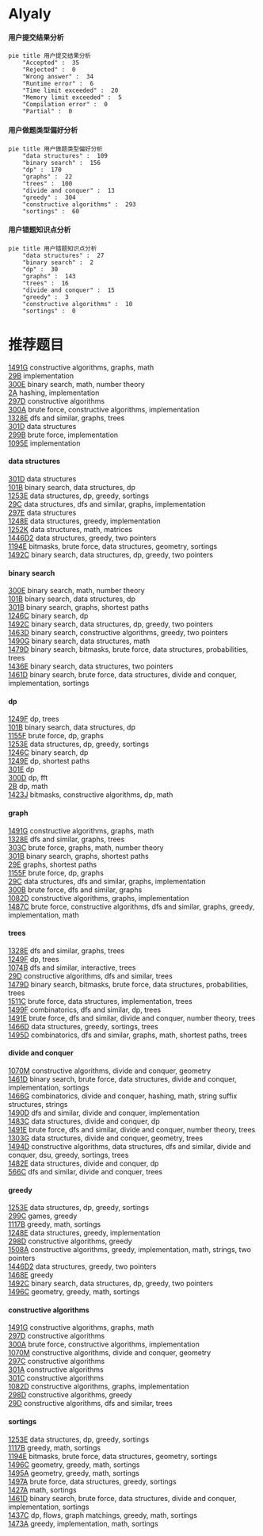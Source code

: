 # Alyaly
<!-- tabs:start -->
#### **用户提交结果分析**

```mermaid
pie title 用户提交结果分析
    "Accepted" :  35
    "Rejected" :  0
    "Wrong answer" :  34
    "Runtime error" :  6
    "Time limit exceeded" :  20
    "Memory limit exceeded" :  5
    "Compilation error" :  0
    "Partial" :  0
```
#### **用户做题类型偏好分析**

```mermaid
pie title 用户做题类型偏好分析
    "data structures" :  109
    "binary search" :  156
    "dp" :  170
    "graphs" :  22
    "trees" :  100
    "divide and conquer" :  13
    "greedy" :  304
    "constructive algorithms" :  293
    "sortings" :  60
```
#### **用户错题知识点分析**

```mermaid
pie title 用户错题知识点分析
    "data structures" :  27
    "binary search" :  2
    "dp" :  30
    "graphs" :  143
    "trees" :  16
    "divide and conquer" :  15
    "greedy" :  3
    "constructive algorithms" :  10
    "sortings" :  0
```
<!-- tabs:end -->
# 推荐题目
[1491G](http://codeforces.com/problemset/problem/1491/G)		constructive algorithms,
                        graphs,
                        math		  
[29B](http://codeforces.com/problemset/problem/29/B)		implementation		  
[300E](http://codeforces.com/problemset/problem/300/E)		binary search,
                        math,
                        number theory		  
[2A](http://codeforces.com/problemset/problem/2/A)		hashing,
                        implementation		  
[297D](http://codeforces.com/problemset/problem/297/D)		constructive algorithms		  
[300A](http://codeforces.com/problemset/problem/300/A)		brute force,
                        constructive algorithms,
                        implementation		  
[1328E](http://codeforces.com/problemset/problem/1328/E)		dfs and similar,
                        graphs,
                        trees		  
[301D](http://codeforces.com/problemset/problem/301/D)		data structures		  
[299B](http://codeforces.com/problemset/problem/299/B)		brute force,
                        implementation		  
[1095E](http://codeforces.com/problemset/problem/1095/E)		implementation		  
<!-- tabs:start -->
#### **data structures**
[301D](http://codeforces.com/problemset/problem/301/D)		data structures		  
[101B](http://codeforces.com/problemset/problem/101/B)		binary search,
                        data structures,
                        dp		  
[1253E](http://codeforces.com/problemset/problem/1253/E)		data structures,
                        dp,
                        greedy,
                        sortings		  
[29C](http://codeforces.com/problemset/problem/29/C)		data structures,
                        dfs and similar,
                        graphs,
                        implementation		  
[297E](http://codeforces.com/problemset/problem/297/E)		data structures		  
[1248E](https://codeforces.com/contest/1248/problem/E)		data structures,
                        greedy,
                        implementation		  
[1252K](http://codeforces.com/problemset/problem/1252/K)		data structures,
                        math,
                        matrices		  
[1446D2](http://codeforces.com/problemset/problem/1446/D2)		data structures,
                        greedy,
                        two pointers		  
[1194E](http://codeforces.com/problemset/problem/1194/E)		bitmasks,
                        brute force,
                        data structures,
                        geometry,
                        sortings		  
[1492C](http://codeforces.com/problemset/problem/1492/C)		binary search,
                        data structures,
                        dp,
                        greedy,
                        two pointers		  
#### **binary search**
[300E](http://codeforces.com/problemset/problem/300/E)		binary search,
                        math,
                        number theory		  
[101B](http://codeforces.com/problemset/problem/101/B)		binary search,
                        data structures,
                        dp		  
[301B](http://codeforces.com/problemset/problem/301/B)		binary search,
                        graphs,
                        shortest paths		  
[1246C](https://codeforces.com/contest/1246/problem/C)		binary search,
                        dp		  
[1492C](http://codeforces.com/problemset/problem/1492/C)		binary search,
                        data structures,
                        dp,
                        greedy,
                        two pointers		  
[1463D](http://codeforces.com/problemset/problem/1463/D)		binary search,
                        constructive algorithms,
                        greedy,
                        two pointers		  
[1490G](http://codeforces.com/problemset/problem/1490/G)		binary search,
                        data structures,
                        math		  
[1479D](http://codeforces.com/problemset/problem/1479/D)		binary search,
                        bitmasks,
                        brute force,
                        data structures,
                        probabilities,
                        trees		  
[1436E](http://codeforces.com/problemset/problem/1436/E)		binary search,
                        data structures,
                        two pointers		  
[1461D](http://codeforces.com/problemset/problem/1461/D)		binary search,
                        brute force,
                        data structures,
                        divide and conquer,
                        implementation,
                        sortings		  
#### **dp**
[1249F](http://codeforces.com/problemset/problem/1249/F)		dp,
                        trees		  
[101B](http://codeforces.com/problemset/problem/101/B)		binary search,
                        data structures,
                        dp		  
[1155F](http://codeforces.com/problemset/problem/1155/F)		brute force,
                        dp,
                        graphs		  
[1253E](http://codeforces.com/problemset/problem/1253/E)		data structures,
                        dp,
                        greedy,
                        sortings		  
[1246C](https://codeforces.com/contest/1246/problem/C)		binary search,
                        dp		  
[1249E](http://codeforces.com/problemset/problem/1249/E)		dp,
                        shortest paths		  
[301E](http://codeforces.com/problemset/problem/301/E)		dp		  
[300D](http://codeforces.com/problemset/problem/300/D)		dp,
                        fft		  
[2B](http://codeforces.com/problemset/problem/2/B)		dp,
                        math		  
[1423J](http://codeforces.com/problemset/problem/1423/J)		bitmasks,
                        constructive algorithms,
                        dp,
                        math		  
#### **graph**
[1491G](http://codeforces.com/problemset/problem/1491/G)		constructive algorithms,
                        graphs,
                        math		  
[1328E](http://codeforces.com/problemset/problem/1328/E)		dfs and similar,
                        graphs,
                        trees		  
[303C](http://codeforces.com/problemset/problem/303/C)		brute force,
                        graphs,
                        math,
                        number theory		  
[301B](http://codeforces.com/problemset/problem/301/B)		binary search,
                        graphs,
                        shortest paths		  
[29E](http://codeforces.com/problemset/problem/29/E)		graphs,
                        shortest paths		  
[1155F](http://codeforces.com/problemset/problem/1155/F)		brute force,
                        dp,
                        graphs		  
[29C](http://codeforces.com/problemset/problem/29/C)		data structures,
                        dfs and similar,
                        graphs,
                        implementation		  
[300B](http://codeforces.com/problemset/problem/300/B)		brute force,
                        dfs and similar,
                        graphs		  
[1082D](http://codeforces.com/problemset/problem/1082/D)		constructive algorithms,
                        graphs,
                        implementation		  
[1487C](http://codeforces.com/problemset/problem/1487/C)		brute force,
                        constructive algorithms,
                        dfs and similar,
                        graphs,
                        greedy,
                        implementation,
                        math		  
#### **trees**
[1328E](http://codeforces.com/problemset/problem/1328/E)		dfs and similar,
                        graphs,
                        trees		  
[1249F](http://codeforces.com/problemset/problem/1249/F)		dp,
                        trees		  
[1074B](https://codeforces.com/contest/1074/problem/B)		dfs and similar,
                        interactive,
                        trees		  
[29D](http://codeforces.com/problemset/problem/29/D)		constructive algorithms,
                        dfs and similar,
                        trees		  
[1479D](http://codeforces.com/problemset/problem/1479/D)		binary search,
                        bitmasks,
                        brute force,
                        data structures,
                        probabilities,
                        trees		  
[1511C](http://codeforces.com/problemset/problem/1511/C)		brute force,
                        data structures,
                        implementation,
                        trees		  
[1499F](http://codeforces.com/problemset/problem/1499/F)		combinatorics,
                        dfs and similar,
                        dp,
                        trees		  
[1491E](http://codeforces.com/problemset/problem/1491/E)		brute force,
                        dfs and similar,
                        divide and conquer,
                        number theory,
                        trees		  
[1466D](http://codeforces.com/problemset/problem/1466/D)		data structures,
                        greedy,
                        sortings,
                        trees		  
[1495D](http://codeforces.com/problemset/problem/1495/D)		combinatorics,
                        dfs and similar,
                        graphs,
                        math,
                        shortest paths,
                        trees		  
#### **divide and conquer**
[1070M](http://codeforces.com/problemset/problem/1070/M)		constructive algorithms,
                        divide and conquer,
                        geometry		  
[1461D](http://codeforces.com/problemset/problem/1461/D)		binary search,
                        brute force,
                        data structures,
                        divide and conquer,
                        implementation,
                        sortings		  
[1466G](http://codeforces.com/problemset/problem/1466/G)		combinatorics,
                        divide and conquer,
                        hashing,
                        math,
                        string suffix structures,
                        strings		  
[1490D](http://codeforces.com/problemset/problem/1490/D)		dfs and similar,
                        divide and conquer,
                        implementation		  
[1483C](https://codeforces.com/contest/1483/problem/C)		data structures,
                        divide and conquer,
                        dp		  
[1491E](http://codeforces.com/problemset/problem/1491/E)		brute force,
                        dfs and similar,
                        divide and conquer,
                        number theory,
                        trees		  
[1303G](http://codeforces.com/problemset/problem/1303/G)		data structures,
                        divide and conquer,
                        geometry,
                        trees		  
[1494D](http://codeforces.com/problemset/problem/1494/D)		constructive algorithms,
                        data structures,
                        dfs and similar,
                        divide and conquer,
                        dsu,
                        greedy,
                        sortings,
                        trees		  
[1482E](http://codeforces.com/problemset/problem/1482/E)		data structures,
                        divide and conquer,
                        dp		  
[566C](http://codeforces.com/problemset/problem/566/C)		dfs and similar,
                        divide and conquer,
                        trees		  
#### **greedy**
[1253E](http://codeforces.com/problemset/problem/1253/E)		data structures,
                        dp,
                        greedy,
                        sortings		  
[299C](https://codeforces.com/contest/299/problem/C)		games,
                        greedy		  
[1117B](http://codeforces.com/problemset/problem/1117/B)		greedy,
                        math,
                        sortings		  
[1248E](https://codeforces.com/contest/1248/problem/E)		data structures,
                        greedy,
                        implementation		  
[298D](https://codeforces.com/contest/298/problem/D)		constructive algorithms,
                        greedy		  
[1508A](http://codeforces.com/problemset/problem/1508/A)		constructive algorithms,
                        greedy,
                        implementation,
                        math,
                        strings,
                        two pointers		  
[1446D2](http://codeforces.com/problemset/problem/1446/D2)		data structures,
                        greedy,
                        two pointers		  
[1468E](http://codeforces.com/problemset/problem/1468/E)		greedy		  
[1492C](http://codeforces.com/problemset/problem/1492/C)		binary search,
                        data structures,
                        dp,
                        greedy,
                        two pointers		  
[1496C](https://codeforces.com/contest/1496/problem/C)		geometry,
                        greedy,
                        math,
                        sortings		  
#### **constructive algorithms**
[1491G](http://codeforces.com/problemset/problem/1491/G)		constructive algorithms,
                        graphs,
                        math		  
[297D](http://codeforces.com/problemset/problem/297/D)		constructive algorithms		  
[300A](http://codeforces.com/problemset/problem/300/A)		brute force,
                        constructive algorithms,
                        implementation		  
[1070M](http://codeforces.com/problemset/problem/1070/M)		constructive algorithms,
                        divide and conquer,
                        geometry		  
[297C](http://codeforces.com/problemset/problem/297/C)		constructive algorithms		  
[301A](http://codeforces.com/problemset/problem/301/A)		constructive algorithms		  
[301C](http://codeforces.com/problemset/problem/301/C)		constructive algorithms		  
[1082D](http://codeforces.com/problemset/problem/1082/D)		constructive algorithms,
                        graphs,
                        implementation		  
[298D](https://codeforces.com/contest/298/problem/D)		constructive algorithms,
                        greedy		  
[29D](http://codeforces.com/problemset/problem/29/D)		constructive algorithms,
                        dfs and similar,
                        trees		  
#### **sortings**
[1253E](http://codeforces.com/problemset/problem/1253/E)		data structures,
                        dp,
                        greedy,
                        sortings		  
[1117B](http://codeforces.com/problemset/problem/1117/B)		greedy,
                        math,
                        sortings		  
[1194E](http://codeforces.com/problemset/problem/1194/E)		bitmasks,
                        brute force,
                        data structures,
                        geometry,
                        sortings		  
[1496C](https://codeforces.com/contest/1496/problem/C)		geometry,
                        greedy,
                        math,
                        sortings		  
[1495A](http://codeforces.com/problemset/problem/1495/A)		geometry,
                        greedy,
                        math,
                        sortings		  
[1497A](http://codeforces.com/problemset/problem/1497/A)		brute force,
                        data structures,
                        greedy,
                        sortings		  
[1427A](http://codeforces.com/problemset/problem/1427/A)		math,
                        sortings		  
[1461D](http://codeforces.com/problemset/problem/1461/D)		binary search,
                        brute force,
                        data structures,
                        divide and conquer,
                        implementation,
                        sortings		  
[1437C](http://codeforces.com/problemset/problem/1437/C)		dp,
                        flows,
                        graph matchings,
                        greedy,
                        math,
                        sortings		  
[1473A](http://codeforces.com/problemset/problem/1473/A)		greedy,
                        implementation,
                        math,
                        sortings		  
<!-- tabs:end -->
